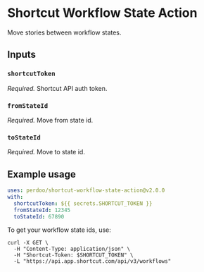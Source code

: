 # Shortcut Workflow State Action

Move stories between workflow states.

## Inputs

### `shortcutToken`

_Required._ Shortcut API auth token.

### `fromStateId`

_Required._ Move from state id.

### `toStateId`

_Required._ Move to state id.

## Example usage

```yaml
uses: perdoo/shortcut-workflow-state-action@v2.0.0
with:
  shortcutToken: ${{ secrets.SHORTCUT_TOKEN }}
  fromStateId: 12345
  toStateId: 67890
```

To get your workflow state ids, use:

```shell
curl -X GET \
  -H "Content-Type: application/json" \
  -H "Shortcut-Token: $SHORTCUT_TOKEN" \
  -L "https://api.app.shortcut.com/api/v3/workflows"
```
